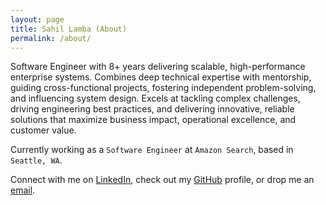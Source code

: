 ```yaml
---
layout: page
title: Sahil Lamba (About)
permalink: /about/
---
```


Software Engineer with 8+ years delivering scalable, high-performance enterprise systems. Combines deep technical expertise with mentorship, guiding cross-functional projects, fostering independent problem-solving, and influencing system design. Excels at tackling complex challenges, driving engineering best practices, and delivering innovative, reliable solutions that maximize business impact, operational excellence, and customer value.

Currently working as a `Software Engineer` at `Amazon Search`, based in `Seattle, WA`.

Connect with me on [LinkedIn][1], check out my [GitHub][2] profile, or drop me an [email][3].

[1]: https://www.linkedin.com/in/sahillamba/
[2]: https://github.com/sahlamba
[3]: mailto:ping@sahillamba.com
